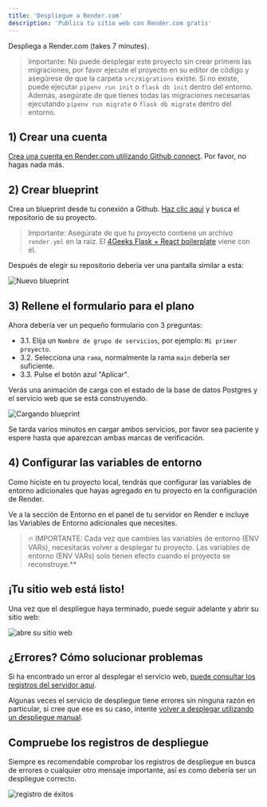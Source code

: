 ```yaml
---
title: 'Despliegue a Render.com'
description: 'Publica tu sitio web con Render.com gratis'
---
```


Despliega a Render.com (takes 7 minutes).

> Importante: No puede desplegar este proyecto sin crear primero las migraciones, por favor ejecute el proyecto en su editor de código y asegúrese de que la carpeta `src/migrations` existe. Si no existe, puede ejecutar `pipenv run init` o `flask db init` dentro del entorno. Además, asegúrate de que tienes todas las migraciones necesarias ejecutando `pipenv run migrate` o `flask db migrate` dentro del entorno.

## 1) Crear una cuenta

[Crea una cuenta en Render.com utilizando Github connect](https://dashboard.render.com/register?next=/). Por favor, no hagas nada más.

## 2) Crear blueprint

Crea un blueprint desde tu conexión a Github. [Haz clic aquí](https://dashboard.render.com/select-repo?type=blueprint) y busca el repositorio de su proyecto.

> Importante: Asegúrate de que tu proyecto contiene un archivo `render.yml` en la raíz. El [4Geeks Flask + React boilerplate](https://github.com/4GeeksAcademy/react-flask-hello) viene con él.

Después de elegir su repositorio debería ver una pantalla similar a esta:

![Nuevo blueprint](https://raw.githubusercontent.com/4GeeksAcademy/Templates-Boilerplates/master/static/img/new-blueprint.png)

## 3) Rellene el formulario para el plano

Ahora debería ver un pequeño formulario con 3 preguntas:

- 3.1. Elija un `Nombre de grupo de servicios`, por ejemplo: `Mi primer proyecto`. 
- 3.2. Selecciona una `rama`, normalmente la rama `main` debería ser suficiente.
- 3.3. Pulse el botón azul "Aplicar".

Verás una animación de carga con el estado de la base de datos Postgres y el servicio web que se está construyendo.

![Cargando blueprint](https://raw.githubusercontent.com/4GeeksAcademy/Templates-Boilerplates/master/static/img/loading-blueprint.gif)

Se tarda varios minutos en cargar ambos servicios, por favor sea paciente y espere hasta que aparezcan ambas marcas de verificación.

## 4) Configurar las variables de entorno

Como hiciste en tu proyecto local, tendrás que configurar las variables de entorno adicionales que hayas agregado en tu proyecto en la configuración de Render.

Ve a la sección de Entorno en el panel de tu servidor en Render e incluye las Variables de Entorno adicionales que necesites.

> 🔥 IMPORTANTE: Cada vez que cambies las variables de entorno (ENV VARs), necesitarás volver a desplegar tu proyecto. Las variables de entorno (ENV VARs) solo tienen efecto cuando el proyecto se reconstruye.**

## ¡Tu sitio web está listo!

Una vez que el despliegue haya terminado, puede seguir adelante y abrir su sitio web:

![abre su sitio web](https://raw.githubusercontent.com/4GeeksAcademy/Templates-Boilerplates/master/static/img/open-website.png)

## ¿Errores? Cómo solucionar problemas

Si ha encontrado un error al desplegar el servicio web, [puede consultar los registros del servidor aquí](https://raw.githubusercontent.com/4GeeksAcademy/Templates-Boilerplates/master/site/static/img/blueprint-error.gif). 

Algunas veces el servicio de despliegue tiene errores sin ninguna razón en particular, si cree que ese es su caso, intente [volver a desplegar utilizando un despliegue manual](https://raw.githubusercontent.com/4GeeksAcademy/Templates-Boilerplates/master/site/static/img/manual-deploy.gif). 

## Compruebe los registros de despliegue

Siempre es recomendable comprobar los registros de despliegue en busca de errores o cualquier otro mensaje importante, así es como debería ser un despliegue correcto.

![registro de éxitos](https://raw.githubusercontent.com/4GeeksAcademy/Templates-Boilerplates/master/static/img/success-log.png)
